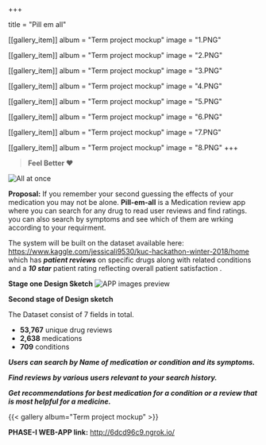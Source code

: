 +++
  
title = "Pill em all"

[[gallery_item]]
album = "Term project mockup"
image = "1.PNG"

[[gallery_item]]
album = "Term project mockup"
image = "2.PNG"

[[gallery_item]]
album = "Term project mockup"
image = "3.PNG"

[[gallery_item]]
album = "Term project mockup"
image = "4.PNG"

[[gallery_item]]
album = "Term project mockup"
image = "5.PNG"

[[gallery_item]]
album = "Term project mockup"
image = "6.PNG"

[[gallery_item]]
album = "Term project mockup"
image = "7.PNG"

[[gallery_item]]
album = "Term project mockup"
image = "8.PNG"
+++

> **Feel Better  :heart:**

![All at once](/img/med.jpg)

**Proposal:**
If you remember your second guessing the effects of your medication you may not be alone. **Pill-em-all** is a Medication review app where you can search for any drug to read user reviews and find ratings. you can also search by symptoms and see which of them are wrking according to your requirment.

The system will be built on the dataset available here: https://www.kaggle.com/jessicali9530/kuc-hackathon-winter-2018/home which has **_patient reviews_** on specific drugs along with related conditions and a **_10 star_** patient rating reflecting overall patient satisfaction .


**Stage one Design Sketch**
![APP images preview](/img/img1.jpg)


**Second stage of Design sketch**

The Dataset consist of 7 fields in total.

* **53,767** unique drug reviews
* **2,638** medications
* **709** conditions

**_Users can search by Name of medication or condition and its symptoms._**

**_Find reviews by various users relevant to your search history._**

**_Get recommendations for best medication for a condition or a review that is most helpful for a medicine._**


{{< gallery album="Term project mockup" >}}


**PHASE-I  WEB-APP link:** http://6dcd96c9.ngrok.io/
